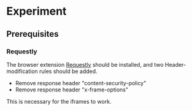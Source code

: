 # Experiment

## Prerequisites

### Requestly

The browser extension [Requestly](https://chromewebstore.google.com/detail/requestly-free-api-testin/mdnleldcmiljblolnjhpnblkcekpdkpa?hl=en) should be installed, and two Header-modification rules should be added.

- Remove response header "content-security-policy"
- Remove response header "x-frame-options"

This is necessary for the iframes to work.
